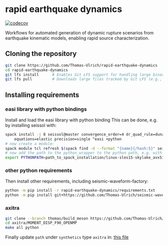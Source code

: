 # rapid earthquake dynamics

[![codecov](https://codecov.io/gh/Thomas-Ulrich/rapid-earthquake-dynamics/branch/main/graph/badge.svg)](https://codecov.io/gh/Thomas-Ulrich/rapid-earthquake-dynamics)

Workflows for automated generation of dynamic rupture scenarios from earthquake
kinematic models, enabling rapid source characterization.

## Cloning the repository

```bash
git clone https://github.com/Thomas-Ulrich/rapid-earthquake-dynamics
cd rapid-earthquake-dynamics
git lfs install      # Enables Git LFS support for handling large binary files
git lfs pull         # Downloads large files tracked by Git LFS (e.g., .h5, .nc)
```

## Installing requirements

### easi library with python bindings

Install and load the easi library with python binding
This can be done, e.g. by installing seissol with:

```bash
spack install -j 8 seissol@master convergence_order=4 dr_quad_rule=dunavant \
    equations=elastic precision=single ^easi +python
# now create a module:
spack module tcl refresh $(spack find -d --format "{name}{/hash:5}" seissol)
# now add the path to the python_wrapper to the python path, e.g. with:
export PYTHONPATH=path_to_spack_installation/linux-sles15-skylake_avx512/easi/1.6.1-gcc-15.1.0-efuzmvl/lib/python3.10/site-packages/easilib/cmake/easi/python_wrapper/:$PYTHONPATH
```

### other python requirements

Then install other requirements, including seismic-waveform-factory:

```bash
python -m pip install -r rapid-earthquake-dynamics/requirements.txt
python -m pip install git+https://github.com/Thomas-Ulrich/seismic-waveform-factory.git@packaging
```

### axitra

```bash
git clone --branch thomas/build_meson https://github.com/Thomas-Ulrich/axitra
cd axitra/MOMENT_DISP_F90_OPENMP
make all python
```

Finally update `path` under `synthetics` type `axitra` in:
[this file](https://github.com/Thomas-Ulrich/rapid-earthquake-dynamics/blob/main/dynworkflow/input_files/waveforms_config_regional.tmpl.yaml)
